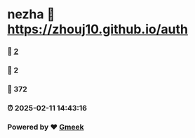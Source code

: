 # nezha :link: https://zhouj10.github.io/auth 
### :page_facing_up: [2](https://zhouj10.github.io/auth/tag.html) 
### :speech_balloon: 2 
### :hibiscus: 372 
### :alarm_clock: 2025-02-11 14:43:16 
### Powered by :heart: [Gmeek](https://github.com/Meekdai/Gmeek)

